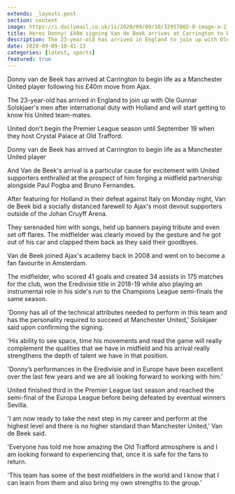 ```yaml
---
extends: _layouts.post
section: content
image: https://i.dailymail.co.uk/1s/2020/09/09/10/32957002-0-image-a-2_1599643781222.jpg 
title: Heres Donny! £40m signing Van de Beek arrives at Carrington to begin life at Manchester United 
description: The 23-year-old has arrived in England to join up with Ole Gunnar Solskjaers men after international duty with Holland and will start getting to know his United team-mates. 
date: 2020-09-09-10-41-13 
categories: [latest, sports] 
featured: true 
--- 
```

Donny van de Beek has arrived at Carrington to begin life as a Manchester United player following his £40m move from Ajax.

The 23-year-old has arrived in England to join up with Ole Gunnar Solskjaer's men after international duty with Holland and will start getting to know his United team-mates.

United don't begin the Premier League season until September 19 when they host Crystal Palace at Old Trafford.

Donny van de Beek has arrived at Carrington to begin life as a Manchester United player

And Van de Beek's arrival is a particular cause for excitement with United supporters enthralled at the prospect of him forging a midfield partnership alongside Paul Pogba and Bruno Fernandes.

After featuring for Holland in their defeat against Italy on Monday night, Van de Beek bid a socially distanced farewell to Ajax's most devout supporters outside of the Johan Cruyff Arena.

They serenaded him with songs, held up banners paying tribute and even set off flares. The midfielder was clearly moved by the gesture and he got out of his car and clapped them back as they said their goodbyes.

Van de Beek joined Ajax's academy back in 2008 and went on to become a fan favourite in Amsterdam.

The midfielder, who scored 41 goals and created 34 assists in 175 matches for the club, won the Eredivisie title in 2018-19 while also playing an instrumental role in his side's run to the Champions League semi-finals the same season. 

'Donny has all of the technical attributes needed to perform in this team and has the personality required to succeed at Manchester United,' Solskjaer said upon confirming the signing.

'His ability to see space, time his movements and read the game will really complement the qualities that we have in midfield and his arrival really strengthens the depth of talent we have in that position. 

'Donny’s performances in the Eredivisie and in Europe have been excellent over the last few years and we are all looking forward to working with him.'

United finished third in the Premier League last season and reached the semi-final of the Europa League before being defeated by eventual winners Sevilla.

'I am now ready to take the next step in my career and perform at the highest level and there is no higher standard than Manchester United,' Van de Beek said.

'Everyone has told me how amazing the Old Trafford atmosphere is and I am looking forward to experiencing that, once it is safe for the fans to return. 

'This team has some of the best midfielders in the world and I know that I can learn from them and also bring my own strengths to the group.'

